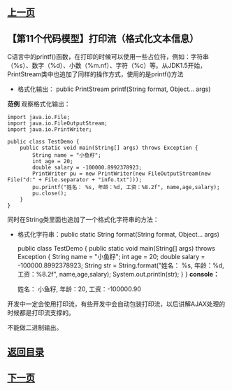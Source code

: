 ## [上一页](course86)
##  【第11个代码模型】打印流（格式化文本信息）

C语言中的printf()函数，在打印的时候可以使用一些占位符，例如：字符串（%s）、数字（%d）、小数（%m.nf）、字符（%c）等。从JDK1.5开始，PrintStream类中也追加了同样的操作方式，使用的是printf()方法

- 格式化输出： public PrintStream printf(String format,
                          Object... args)

**范例** 观察格式化输出：

	import java.io.File;
	import java.io.FileOutputStream;
	import java.io.PrintWriter;
	
	public class TestDemo {
		public static void main(String[] args) throws Exception {
			String name = "小鱼籽";
			int age = 20;
			double salary = -100000.8992378923;
			PrintWriter pu = new PrintWriter(new FileOutputStream(new File("d:" + File.separator + "info.txt")));
			pu.printf("姓名： %s, 年龄：%d, 工资：%8.2f", name,age,salary);
			pu.close();
		}
	}

同时在String类里面也追加了一个格式化字符串的方法：

- 格式化字符串：public static String format(String format,
                            Object... args)

	public class TestDemo {
		public static void main(String[] args) throws Exception {
			String name = "小鱼籽";
			int age = 20;
			double salary = -100000.8992378923;
			String str = String.format("姓名： %s, 年龄：%d, 工资：%8.2f",  name,age,salary);
			System.out.println(str);
		}
	}
**console：**

	姓名： 小鱼籽, 年龄：20, 工资：-100000.90

开发中一定会使用打印流，有些开发中会自动包装打印流，以后讲解AJAX处理的时候都是打印流支撑的。

不能做二进制输出。



## [返回目录](https://wuchengcheng110120.github.io/aliyunjava3/list)
## [下一页](course88)
